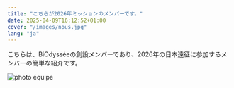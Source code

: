```yaml
---
title: "こちらが2026年ミッションのメンバーです。"
date: 2025-04-09T16:12:52+01:00
cover: "/images/nous.jpg"
lang: "ja"
---
```


こちらは、BiOdysséeの創設メンバーであり、2026年の日本遠征に参加するメンバーの簡単な紹介です。

![photo équipe](/images/nous.jpg)
